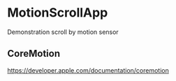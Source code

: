 # MotionScrollApp
Demonstration scroll by motion sensor

## CoreMotion
https://developer.apple.com/documentation/coremotion
